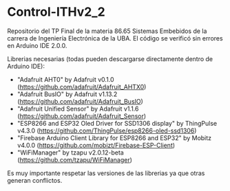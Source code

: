 # Control-ITHv2_2

Repositorio del TP Final de la materia 86.65 Sistemas Embebidos de la carrera de Ingeniería Electrónica de la UBA.
El código se verificó sin errores en Arduino IDE 2.0.0.

Librerias necesarias (todas pueden descargarse directamente dentro de Arduino IDE):

- "Adafruit AHT0" by Adafruit v0.1.0 (https://github.com/adafruit/Adafruit_AHTX0)
- "Adafruit BusIO" by Adafruit v1.13.2 (https://github.com/adafruit/Adafruit_BusIO)
- "Adafruit Unified Sensor" by Adafruit v1.1.6 (https://github.com/adafruit/Adafruit_Sensor)
- "ESP8266 and ESP32 Oled Driver for SSD1306 display" by ThingPulse v4.3.0 (https://github.com/ThingPulse/esp8266-oled-ssd1306)
- "Firebase Arduino Client Library for ESP8266 and ESP32" by Mobitz v4.0.0 (https://github.com/mobizt/Firebase-ESP-Client)
- "WiFiManager" by tzapu v2.0.12-beta (https://github.com/tzapu/WiFiManager)

Es muy importante respetar las versiones de las librerias ya que otras generan conflictos.
